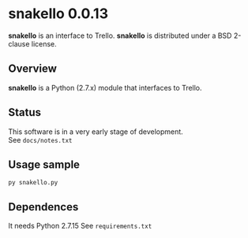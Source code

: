 # snakello 0.0.13
**snakello** is an interface to Trello.
**snakello** is distributed under a BSD 2-clause license.

## Overview
__snakello__ is a Python (2.7.x) module that interfaces to Trello.
	
## Status
This software is in a very early stage of development.  
See `docs/notes.txt`
	
## Usage sample
`py snakello.py`
	
## Dependences
It needs Python 2.7.15
See `requirements.txt`
